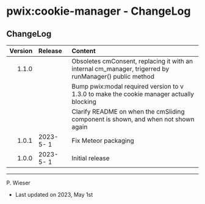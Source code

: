 # pwix:cookie-manager - ChangeLog

## ChangeLog

| Version | Release    | Content |
| ---:    | :---       | :---    |
| 1.1.0   |  | Obsoletes cmConsent, replacing it with an internal cm_manager, trigerred by runManager() public method |
|         |            | Bump pwix:modal required version to v 1.3.0 to make the cookie manager actually blocking |
|         |            | Clarify README on when the cmSliding component is shown, and when not shown again |
| 1.0.1   | 2023- 5- 1 | Fix Meteor packaging |
| 1.0.0   | 2023- 5- 1 | Initial release |

---
P. Wieser
- Last updated on 2023, May 1st
